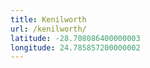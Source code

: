 ```yaml
---
title: Kenilworth
url: /kenilworth/
latitude: -28.708086400000003
longitude: 24.785857200000002
---
```

